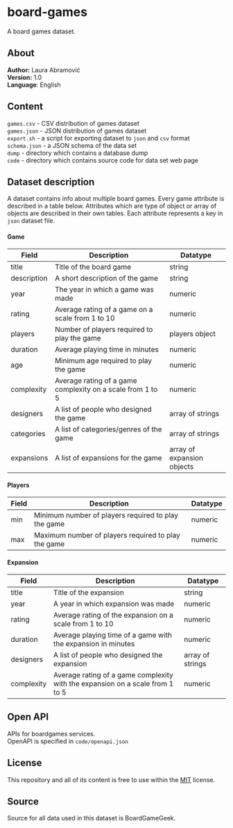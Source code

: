 # board-games

A board games dataset.

## About

**Author:** Laura Abramović<br>
**Version:** 1.0<br>
**Language**: English<br>

## Content

`games.csv` - CSV distribution of games dataset<br>
`games.json` - JSON distribution of games dataset<br>
`export.sh` - a script for exporting dataset to `json` and `csv` format<br>
`schema.json` - a JSON schema of the data set<br>
`dump` - directory which contains a database dump<br>
`code` - directory which contains source code for data set web page<br>

## Dataset description

A dataset contains info about multiple board games. Every game attribute is described in a table below. Attributes which are type of object or array of objects are described in their own tables. Each attribute represents a key in `json` dataset file.<br>

#### Game

| Field | Description | Datatype |
| ----------- | ----------- | ----------- |
| title | Title of the board game | string
| description | A short description of the game | string
| year | The year in which a game was made | numeric
| rating | Average rating of a game on a scale from 1 to 10 | numeric
| players | Number of players required to play the game | players object
| duration | Average playing time in minutes | numeric
| age | Minimum age required to play the game | numeric
| complexity | Average rating of a game complexity on a scale from 1 to 5 | numeric
| designers | A list of people who designed the game | array of strings
| categories | A list of categories/genres of the game | array of strings
| expansions | A list of expansions for the game | array of expansion objects

#### Players

| Field | Description | Datatype |
| ----------- | ----------- | ----------- |
| min | Minimum number of players required to play the game | numeric
| max | Maximum number of players required to play the game | numeric

#### Expansion

| Field | Description | Datatype |
| ----------- | ----------- | ----------- |
| title | Title of the expansion | string
| year | A year in which expansion was made | numeric
| rating | Average rating of the expansion on a scale from 1 to 10 | numeric
| duration | Average playing time of a game with the expansion in minutes | numeric
| designers | A list of people who designed the expansion | array of strings
| complexity | Average rating of a game complexity with the expansion on a scale from 1 to 5 | numeric

## Open API

APIs for boardgames services.<br>
OpenAPI is specified in `code/openapi.json`

## License

This repository and all of its content is free to use within the 
[MIT](https://github.com/laura-abramovic/board-games/blob/main/LICENSE)
license.

## Source

Source for all data used in this dataset is BoardGameGeek.